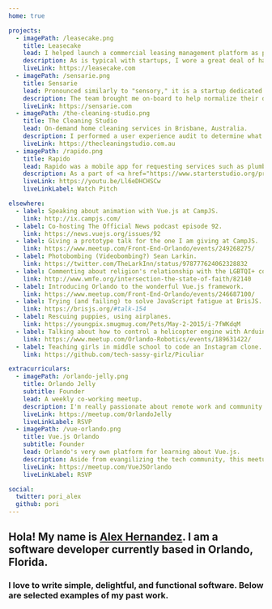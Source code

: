 ```yaml
---
home: true

projects:
  - imagePath: /leasecake.png
    title: Leasecake
    lead: I helped launch a commercial leasing management platform as part of Techstars Global Startup Weekend 2017. <a href="https://www.techstars.com/content/accelerators/techstars-global-startup-weekend-announcing-winner-global-showcase/">We won the whole planet!</a>
    description: As is typical with startups, I wore a great deal of hats. Fortunately, I had the privilege of being able to lead the product side, talking to customers, testing interfaces, and building the real thing.
    liveLink: https://leasecake.com
  - imagePath: /sensarie.png
    title: Sensarie
    lead: Pronounced similarly to "sensory," it is a startup dedicated to helping you find the perfect neighborhood in Orlando, Florida.
    description: The team brought me on-board to help normalize their development processes and technical infrastructure. Aside from lending expertise, I built and refined their on-boarding experience.
    liveLink: https://sensarie.com
  - imagePath: /the-cleaning-studio.png
    title: The Cleaning Studio
    lead: On-demand home cleaning services in Brisbane, Australia.
    description: I performed a user experience audit to determine what was already in place with their platform. along with evolving the visual language of the product, I used existing customer data to design their on-boarding experience.
    liveLink: https://thecleaningstudio.com.au
  - imagePath: /rapido.png
    title: Rapido
    lead: Rapido was a mobile app for requesting services such as plumbing, electric, and HVAC.
    description: As a part of <a href="https://www.starterstudio.org/programs/accelerators/">Starter Studio Accelerator 1.0</a>, I spent my time conducting user interviews, designing, building, and marketing. I had the pleasure of being featured on <a href="https://www.bizjournals.com/orlando/news/2015/07/29/plumbers-electricians-etc-may-get-more-customers.html" target="_blank">a few</a> <a href="http://www.orlandosentinel.com/business/technology/tech_check/os-rapido-launches-mobile-application-20150730-post.html" target="_blank">different</a> <a href="http://www.mynews13.com/fl/orlando/news/2015/8/3/rapido_app_orlando.html" target="_target">news outlets</a>.
    liveLink: https://youtu.be/Ll6eDHCHSCw
    liveLinkLabel: Watch Pitch

elsewhere:
  - label: Speaking about animation with Vue.js at CampJS.
    link: http://ix.campjs.com/
  - label: Co-hosting The Official News podcast episode 92.
    link: https://news.vuejs.org/issues/92
  - label: Giving a prototype talk for the one I am giving at CampJS.
    link: https://www.meetup.com/Front-End-Orlando/events/249268275/
  - label: Photobombing (Videobombing?) Sean Larkin.
    link: https://twitter.com/TheLarkInn/status/978777624062328832
  - label: Commenting about religion's relationship with the LGBTQI+ community on a public radio show.
    link: http://www.wmfe.org/intersection-the-state-of-faith/82140
  - label: Introducing Orlando to the wonderful Vue.js framework.
    link: https://www.meetup.com/Front-End-Orlando/events/246687100/
  - label: Trying (and failing) to solve JavaScript fatigue at BrisJS.
    link: https://brisjs.org/#talk-154
  - label: Rescuing puppies, using airplanes.
    link: https://youngpix.smugmug.com/Pets/May-2-2015/i-7fWKdqM
  - label: Talking about how to control a helicopter engine with Arduino and Android.
    link: https://www.meetup.com/Orlando-Robotics/events/189631422/
  - label: Teaching girls in middle school to code an Instagram clone.
    link: https://github.com/tech-sassy-girlz/Piculiar

extracurriculars:
  - imagePath: /orlando-jelly.png
    title: Orlando Jelly
    subtitle: Founder
    lead: A weekly co-working meetup.
    description: I'm really passionate about remote work and community. Orlando Jelly was founded to bring professionals together at their own leisure. It's more about a human connection than it is work, as life should be.
    liveLink: https://meetup.com/OrlandoJelly
    liveLinkLabel: RSVP
  - imagePath: /vue-orlando.png
    title: Vue.js Orlando
    subtitle: Founder
    lead: Orlando's very own platform for learning about Vue.js.
    description: Aside from evangilizing the tech community, this meetup is dedicated to promoting diversity. We're so passionate about it, we made the logo a rainbow!
    liveLink: https://meetup.com/VueJSOrlando
    liveLinkLabel: RSVP

social:
  twitter: pori_alex
  github: pori
---
```


## Hola! My name is [Alex Hernandez](#). I am a software developer currently based in Orlando, Florida.

### I love to write simple, delightful, and functional software. Below are selected examples of my past work.

